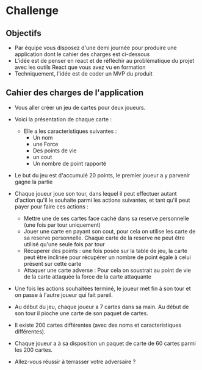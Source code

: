 # Challenge

## Objectifs 

- Par équipe vous disposez d'une demi journée pour produire une application dont le cahier des charges est ci-dessous
- L'idée est de penser en react et de réfléchir au problèmatique du projet avec les outils React que vous avez vu en formation
- Techniquement, l'idée est de coder un MVP du produit

## Cahier des charges de l'application

* Vous aller créer un jeu de cartes pour deux joueurs. 
* Voici la présentation de chaque carte :
  * Elle a les caracteristiques suivantes :
      * Un nom
      * une Force
      * Des points de vie
      * un cout
      * Un nombre de point rapporté
* Le but du jeu est d'accumulé 20 points, le premier joueur a y parvenir gagne la partie
* Chaque joueur joue son tour, dans lequel il peut effectuer autant d'action qu'il le souhaite parmi les actions suivantes, et tant qu'il peut payer pour faire ces actions :
  * Mettre une de ses cartes face caché dans sa reserve personnelle (une fois par tour uniquement)
  * Jouer une carte en payant son cout, pour cela on utilise les carte de sa reserve personnelle. Chaque carte de la reserve ne peut être utilisé qu'une seule fois par tour
  * Récuperer des points : une fois posée sur la table de jeu, la carte peut être inclinée pour récupérer un nombre de point égale à celui présent sur cette carte
  * Attaquer une carte adverse : Pour cela on soustrait au point de vie de la carte attaquée la force de la carte attaquante
* Une fois les actions souhaitées terminé, le joueur met fin à son tour et on passe à l'autre joueur qui fait pareil.
* Au début du jeu, chaque joueur a 7 cartes dans sa main. Au début de son tour il pioche une carte de son paquet de cartes.
* Il existe 200 cartes différentes (avec des noms et caracteristiques différentes).
* Chaque joueur a à sa disposition un paquet de carte de 60 cartes parmi les 200 cartes.

* Allez-vous réussir à terrasser votre adversaire ? 